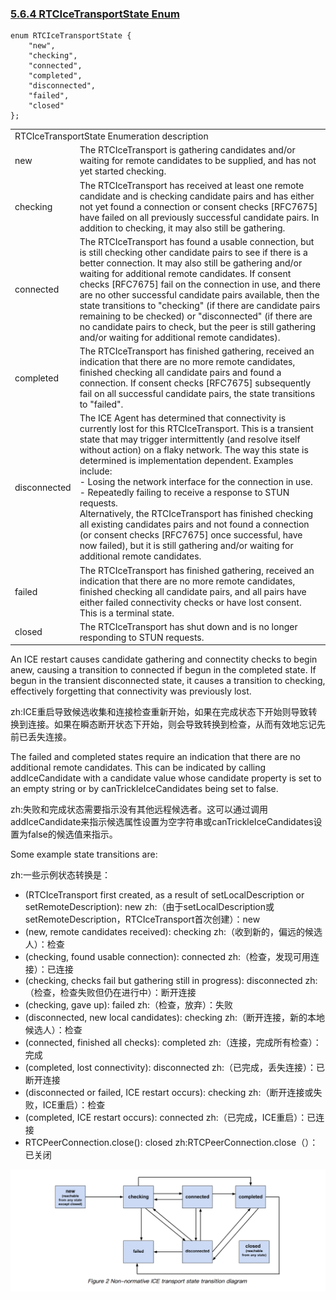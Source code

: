 ### [5.6.4 RTCIceTransportState Enum](http://w3c.github.io/webrtc-pc/#rtcicetransportstate)

```
enum RTCIceTransportState {
    "new",
    "checking",
    "connected",
    "completed",
    "disconnected",
    "failed",
    "closed"
};
```

<table>
	<tr>
		<td colspan="2">
		RTCIceTransportState Enumeration description
		</td>
	</tr>
	<tr>
		<td>
		new
		</td>
		<td>
		The RTCIceTransport is gathering candidates and/or waiting for remote candidates to be supplied, and has not yet started checking.
		</td>
	</tr>
	<tr>
		<td>
		checking
		</td>
		<td>
		The RTCIceTransport has received at least one remote candidate and is checking candidate pairs and has either not yet found a connection or consent checks [RFC7675] have failed on all previously successful candidate pairs. In addition to checking, it may also still be gathering.
		</td>
	</tr>
	<tr>
		<td>
		connected
		</td>
		<td>
		The RTCIceTransport has found a usable connection, but is still checking other candidate pairs to see if there is a better connection. It may also still be gathering and/or waiting for additional remote candidates. If consent checks [RFC7675] fail on the connection in use, and there are no other successful candidate pairs available, then the state transitions to "checking" (if there are candidate pairs remaining to be checked) or "disconnected" (if there are no candidate pairs to check, but the peer is still gathering and/or waiting for additional remote candidates).
		</td>
	</tr>
	<tr>
		<td>
		completed
		</td>
		<td>
		The RTCIceTransport has finished gathering, received an indication that there are no more remote candidates, finished checking all candidate pairs and found a connection. If consent checks [RFC7675] subsequently fail on all successful candidate pairs, the state transitions to "failed".
		</td>
	</tr>
	<tr>
		<td>
		disconnected
		</td>
		<td>
		The ICE Agent has determined that connectivity is currently lost for this RTCIceTransport. This is a transient state that may trigger intermittently (and resolve itself without action) on a flaky network. The way this state is determined is implementation dependent. Examples include:
	<br>
	- Losing the network interface for the connection in use.
	<br>
	- Repeatedly failing to receive a response to STUN requests.
	<br>
Alternatively, the RTCIceTransport has finished checking all existing candidates pairs and not found a connection (or consent checks [RFC7675] once successful, have now failed), but it is still gathering and/or waiting for additional remote candidates.
		</td>
	</tr>
	<tr>
		<td>
		failed
		</td>
		<td>
		The RTCIceTransport has finished gathering, received an indication that there are no more remote candidates, finished checking all candidate pairs, and all pairs have either failed connectivity checks or have lost consent. This is a terminal state.
		</td>
	</tr>
	<tr>
		<td>
		closed
		</td>
		<td>
		The RTCIceTransport has shut down and is no longer responding to STUN requests.
		</td>
	</tr>
</table>

An ICE restart causes candidate gathering and connectity checks to begin anew, causing a transition to connected if begun in the completed state. If begun in the transient disconnected state, it causes a transition to checking, effectively forgetting that connectivity was previously lost.

zh:ICE重启导致候选收集和连接检查重新开始，如果在完成状态下开始则导致转换到连接。如果在瞬态断开状态下开始，则会导致转换到检查，从而有效地忘记先前已丢失连接。

The failed and completed states require an indication that there are no additional remote candidates. This can be indicated by calling addIceCandidate with a candidate value whose candidate property is set to an empty string or by canTrickleIceCandidates being set to false.

zh:失败和完成状态需要指示没有其他远程候选者。这可以通过调用addIceCandidate来指示候选属性设置为空字符串或canTrickleIceCandidates设置为false的候选值来指示。

Some example state transitions are:

zh:一些示例状态转换是：

* (RTCIceTransport first created, as a result of setLocalDescription or setRemoteDescription): new
zh:（由于setLocalDescription或setRemoteDescription，RTCIceTransport首次创建）：new
* (new, remote candidates received): checking
zh:（收到新的，偏远的候选人）：检查
* (checking, found usable connection): connected
zh:（检查，发现可用连接）：已连接
* (checking, checks fail but gathering still in progress): disconnected
zh:（检查，检查失败但仍在进行中）：断开连接
* (checking, gave up): failed
zh:（检查，放弃）：失败
* (disconnected, new local candidates): checking
zh:（断开连接，新的本地候选人）：检查
* (connected, finished all checks): completed
zh:（连接，完成所有检查）：完成
* (completed, lost connectivity): disconnected
zh:（已完成，丢失连接）：已断开连接
* (disconnected or failed, ICE restart occurs): checking
zh:（断开连接或失败，ICE重启）：检查
* (completed, ICE restart occurs): connected
zh:（已完成，ICE重启）：已连接
* RTCPeerConnection.close(): closed
zh:RTCPeerConnection.close（）：已关闭

![](/image/5_6_4pic.png)
